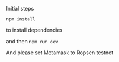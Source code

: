 Initial steps

```npm install```

to install dependencies

and then
```npm run dev```

And please set Metamask to Ropsen testnet
